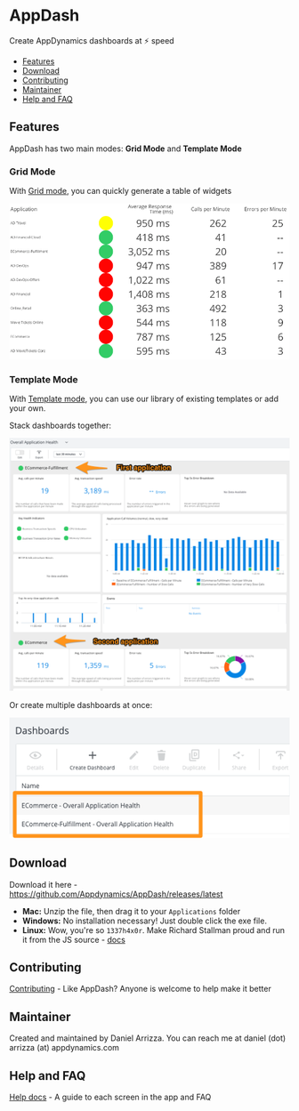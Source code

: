 # AppDash

Create AppDynamics dashboards at ⚡ speed

- [Features](#features)
- [Download](#download)
- [Contributing](docs/contributing)
- [Maintainer](#maintainer)
- [Help and FAQ](docs/help)

## Features

AppDash has two main modes: **Grid Mode** and **Template Mode**

### Grid Mode

With [Grid mode](docs/grid), you can quickly generate a table of widgets

![](docs/img/grid-all-applications.png)

### Template Mode

With [Template mode](docs/template), you can use our library of existing templates or add your own.

Stack dashboards together:

![](docs/img/template-stacked.png)

Or create multiple dashboards at once:

![](docs/img/template-multiple.png)

## Download

Download it here - https://github.com/Appdynamics/AppDash/releases/latest

- **Mac:** Unzip the file, then drag it to your `Applications` folder
- **Windows:** No installation necessary! Just double click the exe file.
- **Linux:** Wow, you're so `1337h4x0r`. Make Richard Stallman proud and run it from the JS source - [docs](docs/contributing)

## Contributing

[Contributing](docs/contributing) - Like AppDash? Anyone is welcome to help make it better

## Maintainer

Created and maintained by Daniel Arrizza. You can reach me at daniel (dot) arrizza (at) appdynamics.com

## Help and FAQ

[Help docs](docs/help) - A guide to each screen in the app and FAQ

